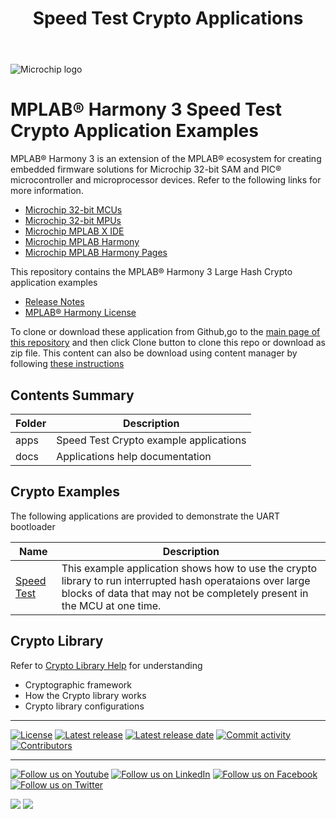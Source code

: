 ﻿---
title: Speed Test Crypto Applications
has_children: true
has_toc: false
nav_order: 1
---

![Microchip logo](https://raw.githubusercontent.com/wiki/Microchip-MPLAB-Harmony/Microchip-MPLAB-Harmony.github.io/images/microchip_logo.png)

# MPLAB® Harmony 3 Speed Test Crypto Application Examples

MPLAB® Harmony 3 is an extension of the MPLAB® ecosystem for creating
embedded firmware solutions for Microchip 32-bit SAM and PIC® microcontroller
and microprocessor devices. Refer to the following links for more information.

- [Microchip 32-bit MCUs](https://www.microchip.com/design-centers/32-bit)
- [Microchip 32-bit MPUs](https://www.microchip.com/design-centers/32-bit-mpus)
- [Microchip MPLAB X IDE](https://www.microchip.com/mplab/mplab-x-ide)
- [Microchip MPLAB Harmony](https://www.microchip.com/mplab/mplab-harmony)
- [Microchip MPLAB Harmony Pages](https://microchip-mplab-harmony.github.io/)

This repository contains the MPLAB® Harmony 3 Large Hash Crypto application examples

- [Release Notes](release_notes.md)
- [MPLAB® Harmony License](mplab_harmony_license.md)

To clone or download these application from Github,go to the [main page of this repository](https://github.com/Microchip-MPLAB-Harmony/crypto_apps_speed_test) and then click Clone button to clone this repo or download as zip file. This content can also be download using content manager by following [these instructions](https://github.com/Microchip-MPLAB-Harmony/contentmanager/wiki)

## Contents Summary

| Folder     | Description                             |
| ---        | ---                                     |
| apps       | Speed Test Crypto example applications    |
| docs       | Applications help documentation         |

## Crypto Examples

The following applications are provided to demonstrate the UART bootloader

| Name                                                                  | Description                                                        |
| --------                                                              | -----------                                                        |
| [Speed Test](apps/speed_test/readme.md)                     | This example application shows how to use the crypto library to run interrupted hash operataions over large blocks of data that may not be completely present in the MCU at one time. |


## Crypto Library

Refer to [Crypto Library Help](https://microchip-mplab-harmony.github.io/crypto) for understanding
- Cryptographic framework
- How the Crypto library works
- Crypto library configurations

____

[![License](https://img.shields.io/badge/license-Harmony%20license-orange.svg)](https://github.com/Microchip-MPLAB-Harmony/crypto_apps_speed_test/blob/master/mplab_harmony_license.md)
[![Latest release](https://img.shields.io/github/release/Microchip-MPLAB-Harmony/crypto_apps_speed_test.svg)](https://github.com/Microchip-MPLAB-Harmony/crypto_apps_speed_test/releases/latest)
[![Latest release date](https://img.shields.io/github/release-date/Microchip-MPLAB-Harmony/crypto_apps_speed_test.svg)](https://github.com/Microchip-MPLAB-Harmony/crypto_apps_speed_test/releases/latest)
[![Commit activity](https://img.shields.io/github/commit-activity/y/Microchip-MPLAB-Harmony/crypto_apps_speed_test.svg)](https://github.com/Microchip-MPLAB-Harmony/crypto_apps_speed_test/graphs/commit-activity)
[![Contributors](https://img.shields.io/github/contributors-anon/Microchip-MPLAB-Harmony/crypto_apps_speed_test.svg)]()

____

[![Follow us on Youtube](https://img.shields.io/badge/Youtube-Follow%20us%20on%20Youtube-red.svg)](https://www.youtube.com/user/MicrochipTechnology)
[![Follow us on LinkedIn](https://img.shields.io/badge/LinkedIn-Follow%20us%20on%20LinkedIn-blue.svg)](https://www.linkedin.com/company/microchip-technology)
[![Follow us on Facebook](https://img.shields.io/badge/Facebook-Follow%20us%20on%20Facebook-blue.svg)](https://www.facebook.com/microchiptechnology/)
[![Follow us on Twitter](https://img.shields.io/twitter/follow/MicrochipTech.svg?style=social)](https://twitter.com/MicrochipTech)

[![](https://img.shields.io/github/stars/Microchip-MPLAB-Harmony/crypto_apps_speed_test.svg?style=social)]()
[![](https://img.shields.io/github/watchers/Microchip-MPLAB-Harmony/crypto_apps_speed_test.svg?style=social)]()
